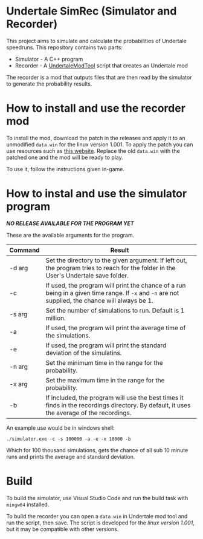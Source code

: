 # Undertale SimRec (Simulator and Recorder)

This project aims to simulate and calculate the probabilities of Undertale speedruns. This repository contains two parts:

* Simulator - A C++ program
* Recorder - A [UndertaleModTool](https://github.com/krzys-h/UndertaleModTool) script that creates an Undertale mod

The recorder is a mod that outputs files that are then read by the simulator to generate the probability results.

# How to install and use the recorder mod

To install the mod, download the patch in the releases and apply it to an unmodified `data.win` for the linux version 1.001.
To apply the patch you can use resources such as [this website](https://www.marcrobledo.com/RomPatcher.js/). Replace the
old `data.win` with the patched one and the mod will be ready to play.

To use it, follow the instructions given in-game.

# How to instal and use the simulator program

***NO RELEASE AVAILABLE FOR THE PROGRAM YET***

These are the available arguments for the program.

| Command | Result                                                                                                                                           |
|---------|--------------------------------------------------------------------------------------------------------------------------------------------------|
| -d arg  | Set the directory to the given argument. If left out, the program tries to reach for the folder in the User's Undertale save folder.             |
| -c      | If used, the program will print the chance of a run being in a given time range. If `-x` and `-n` are not supplied, the chance will always be 1. |
| -s arg  | Set the number of simulations to run. Default is 1 million.                                                                                      |
| -a      | If used, the program will print the average time of the simulations.                                                                             |
| -e      | If used, the program will print the standard deviation of the simulatins.                                                                        |
| -n arg  | Set the minimum time in the range for the probability.                                                                                           |
| -x arg  | Set the maximum time in the range for the probability.                                                                                           |
| -b      | If included, the program will use the best times it finds in the recordings directory. By default, it uses the average of the recordings.        |

An example use would be in windows shell:

```./simulator.exe -c -s 100000 -a -e -x 18000 -b```

Which for 100 thousand simulations, gets the chance of all sub 10 minute runs and prints the average and standard deviation.

# Build

To build the simulator, use Visual Studio Code and run the build task with `mingw64` installed.

To build the recorder you can open a `data.win` in Undertale mod tool and run the script, then save.
The script is developed for the *linux version 1.001*, but it may be compatible with other versions.
